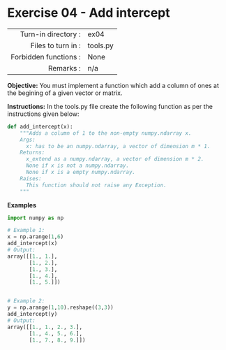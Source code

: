 # Exercise 04 - Add intercept

|                         |                    |
| -----------------------:| ------------------ |
|   Turn-in directory :   |  ex04              |
|   Files to turn in :    |  tools.py          |
|   Forbidden functions : |  None              |
|   Remarks :             |  n/a               |

**Objective:**
You must implement a function which add a column of ones at the begining of a given vector or matrix.  


**Instructions:**
In the tools.py file create the following function as per the instructions given below:
```python
def add_intercept(x):
    """Adds a column of 1 to the non-empty numpy.ndarray x.
    Args:
      x: has to be an numpy.ndarray, a vector of dimension m * 1.
    Returns:
      x_extend as a numpy.ndarray, a vector of dimension m * 2.
      None if x is not a numpy.ndarray.
      None if x is a empty numpy.ndarray.
    Raises:
      This function should not raise any Exception.
    """
```

**Examples**

```python
import numpy as np

# Example 1:
x = np.arange(1,6)
add_intercept(x)
# Output:
array([[1., 1.],
       [1., 2.],
       [1., 3.],
       [1., 4.],
       [1., 5.]])


# Example 2:
y = np.arange(1,10).reshape((3,3))
add_intercept(y)
# Output:
array([[1., 1., 2., 3.],
       [1., 4., 5., 6.],
       [1., 7., 8., 9.]])
```
